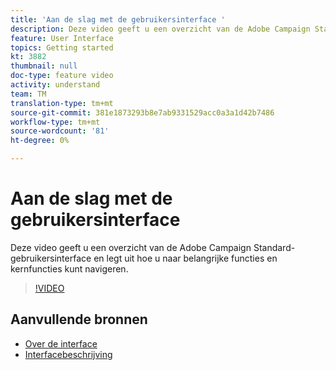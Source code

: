 ```yaml
---
title: 'Aan de slag met de gebruikersinterface '
description: Deze video geeft u een overzicht van de Adobe Campaign Standard-gebruikersinterface en de belangrijkste functies en kernfuncties.
feature: User Interface
topics: Getting started
kt: 3882
thumbnail: null
doc-type: feature video
activity: understand
team: TM
translation-type: tm+mt
source-git-commit: 381e1873293b8e7ab9331529acc0a3a1d42b7486
workflow-type: tm+mt
source-wordcount: '81'
ht-degree: 0%

---
```



# Aan de slag met de gebruikersinterface

Deze video geeft u een overzicht van de Adobe Campaign Standard-gebruikersinterface en legt uit hoe u naar belangrijke functies en kernfuncties kunt navigeren.

>[!VIDEO](https://video.tv.adobe.com/v/18469?quality=12)

## Aanvullende bronnen

* [Over de interface](https://docs.adobe.com/content/help/en/campaign-standard/using/getting-started/discovering-the-interface/about-the-interface.html)
* [Interfacebeschrijving](https://docs.adobe.com/content/help/en/campaign-standard/using/getting-started/discovering-the-interface/interface-description.html)
